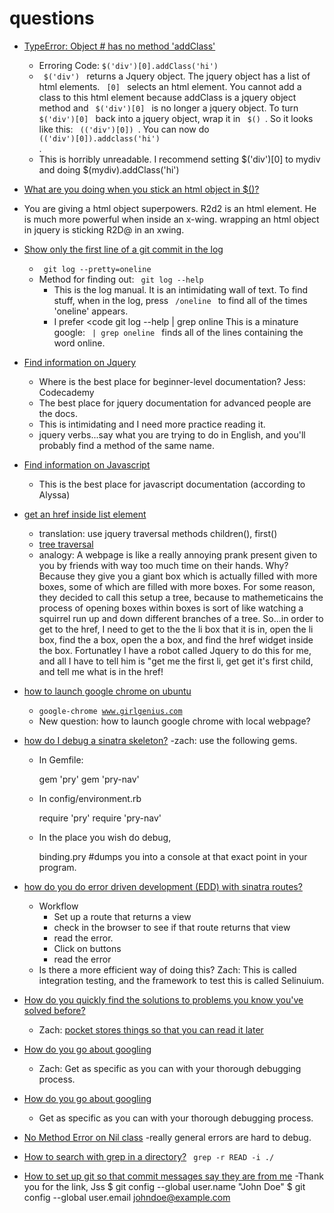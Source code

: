 questions
=========

- [TypeError: Object #<HTMLDivElement> has no method 'addClass'](http://stackoverflow.com/questions/6409039/jquery-each-this)
   - Erroring Code: <code>$('div')[0].addClass('hi') </code>
   - <code> $('div') </code> returns a Jquery object. The jquery object has a list of html elements. <code> [0] </code> selects an html element.  You cannot add a class to this html element because addClass is a jquery object method and <code> $('div')[0] </code> is no longer a jquery object.  To turn <code> $('div')[0] </code> back into a jquery object, wrap it in <code> $() </code>.  So it looks like this: <code> $($('div')[0]) </code>.  You can now do <code> $($('div')[0]).addclass('hi') </code>.  
   - This is horribly unreadable. I recommend setting $('div')[0] to mydiv and doing $(mydiv).addClass('hi')  

 - [What are you doing when you stick an html object in $()?]()
  - You are giving a html object superpowers.  R2d2 is an html element.  He is much more powerful when inside an x-wing.  wrapping an html object in jquery is sticking R2D@ in an xwing.



- [Show only the first line of a git commit in the log]()
   - <code> git log --pretty=oneline </code>
   - Method for finding out: <code> git log --help </code>  
      - This is the log manual. It is an intimidating wall of text. To find stuff, when in the log, press <code> /oneline </code> to find all of the times  'oneline' appears.  
      - I prefer <code git log --help | grep online </code>  This is a minature google:  <code> | grep oneline </code> finds all of the lines containing the word online.

- [Find information on Jquery](http://jquery.com/) 
  - Where is the best place for beginner-level documentation?  Jess: Codecademy
  - The best place for jquery documentation for advanced people are the docs. 
  - This is intimidating and I need more practice reading it. 
  - jquery verbs...say what you are trying to do in English, and you'll probably find a method of the same name.  
 
- [Find information on Javascript](https://developer.mozilla.org/en-US/docs/Web/JavaScript)
   - This is the best place for javascript documentation (according to Alyssa) 

- [get an href inside list element]() 
  - translation: use jquery traversal methods children(), first()
  - [tree traversal](https://api.jquery.com/category/traversing/tree-traversal/)
  - analogy: A webpage is like a really annoying prank present given to you by friends with way too much time on their hands.  Why? Because they give you a giant box which is actually filled with more boxes, some of which are filled with more boxes.  For some reason, they decided to call this setup a tree, because to mathemeticains the process of opening boxes within boxes is sort of like watching a squirrel run up and down different branches of a tree.  So...in order to get to the href, I need to get to the the li box that it is in, open the li box, find the a box, open the a box, and find the href widget inside the box. Fortunatley I have a robot called Jquery to do this for me, and all I have to tell him is "get me the first li, get get it's first child, and tell me what is in the href!
 

- [how to launch google chrome on ubuntu](http://ubuntuforums.org/showthread.php?t=1385182)
  - <code>google-chrome www.girlgenius.com</code>
  - New question: how to launch google chrome with local webpage? 
 
- [how do I debug a sinatra skeleton?](https://github.com/tararoys/DBC_Sinatra_Skeleton)
   -zach: use the following gems.
   - In Gemfile: 
      
        gem 'pry'
        gem 'pry-nav'
       
      
   - In config/environment.rb
      
        require 'pry'
        require 'pry-nav'
      
   - In the place you wish do debug, 
    
        binding.pry #dumps you into a console at that exact point in your program.


- [how do you do error driven development (EDD) with sinatra routes?]()
   - Workflow
     - Set up a route that returns a view
     - check in the browser to see if that route returns that view
     - read the error.
     - Click on buttons
     - read the error
   - Is there a more efficient way of doing this?  Zach: This is called integration testing, and the framework to test this is called Selinuium. 

- [How do you quickly find the solutions to problems you know you've solved before?]()
   - Zach: [pocket stores things so that you can read it later](http://getpocket.com/) 

- [How do you go about googling]()
  - Zach: Get as specific as you can with your thorough debugging process.
 
- [How do you go about googling]()
  - Get as specific as you can with your thorough debugging process. 

- [No Method Error on Nil class](http://www.ruby-doc.org/core-2.1.0/NoMethodError.html)
  -really general errors are hard to debug.  

- [How to search with grep in a directory?](Ksolo)
    <code> grep -r READ -i ./ </code>

- [How to set up git so that commit messages say they are from me](http://git-scm.com/book/en/Getting-Started-First-Time-Git-Setup)
   -Thank you for the link, Jss 
      $ git config --global user.name "John Doe"
      $ git config --global user.email johndoe@example.com
